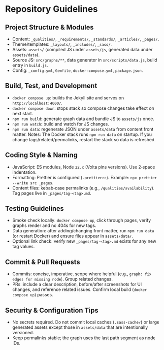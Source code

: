 # Repository Guidelines

## Project Structure & Modules
- Content: `_qualities/`, `_requirements/`, `_standards/`, `_articles/`, `_pages/`.
- Theme/templates: `_layouts/`, `_includes/`, `_sass/`.
- Assets: `assets/` (compiled JS under `assets/js`, generated data under `assets/data`).
- Source JS: `src/graphs/**`, data generator in `src/scripts/data.js`, build entry in `build.js`.
- Config: `_config.yml`, `Gemfile`, `docker-compose.yml`, `package.json`.

## Build, Test, and Development
- `docker compose up`: builds the Jekyll site and serves on `http://localhost:4000/`.
- `docker compose down`: stops stack so compose changes take effect on next start.
- `npm run build`: generate graph data and bundle JS to `assets/js` once.
- `npm run watch`: build and watch for JS changes.
- `npm run data`: regenerate JSON under `assets/data` from content front matter.
Notes: The Docker stack runs `npm run data` on startup. If you change tags/related/permalinks, restart the stack so data is refreshed.

## Coding Style & Naming
- JavaScript: ES modules, Node `22.x` (Volta pins versions). Use 2‑space indentation.
- Formatting: Prettier is configured (`.prettierrc`). Example: `npx prettier --write src _pages`.
- Content files: kebab‑case permalinks (e.g., `/qualities/availability`). Tag pages live in `_pages/tag-<tag>.md`.

## Testing Guidelines
- Smoke check locally: `docker compose up`, click through pages, verify graphs render and no 404s for new tags.
- Data generation: after adding/changing front matter, run `npm run data` (or restart Docker) and ensure files appear in `assets/data/`.
- Optional link check: verify new `_pages/tag-<tag>.md` exists for any new tag values.

## Commit & Pull Requests
- Commits: concise, imperative, scope where helpful (e.g., `graph: fix edges for missing node`). Group related changes.
- PRs: include a clear description, before/after screenshots for UI changes, and reference related issues. Confirm local build (`docker compose up`) passes.

## Security & Configuration Tips
- No secrets required. Do not commit local caches (`.sass-cache/`) or large generated assets except those in `assets/data` that are intentionally versioned.
- Keep permalinks stable; the graph uses the last path segment as node IDs.
